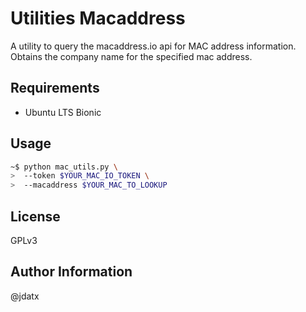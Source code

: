 Utilities Macaddress
==========================

A utility to query the macaddress.io api for MAC address information. Obtains
the company name for the specified mac address.

Requirements
------------

* Ubuntu LTS Bionic

Usage
-----
```bash
~$ python mac_utils.py \
>  --token $YOUR_MAC_IO_TOKEN \
>  --macaddress $YOUR_MAC_TO_LOOKUP
```

License
-------

GPLv3

Author Information
------------------

@jdatx
